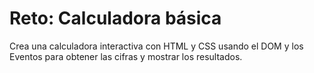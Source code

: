 # Reto: Calculadora básica

Crea una calculadora interactiva con HTML y CSS usando el DOM y los Eventos para obtener las cifras y mostrar los resultados.
